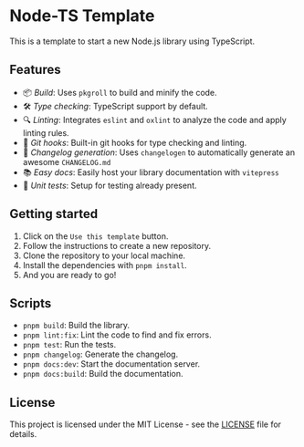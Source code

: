# Node-TS Template

This is a template to start a new Node.js library using TypeScript.

## Features

- 📦 *Build*: Uses `pkgroll` to build and minify the code.
- 🛠️ *Type checking*: TypeScript support by default.
- 🔍 *Linting*: Integrates `eslint` and `oxlint` to analyze the code and apply linting rules.
- 🔄 *Git hooks*: Built-in git hooks for type checking and linting.
- 📝 *Changelog generation*: Uses `changelogen` to automatically generate an awesome `CHANGELOG.md`
- 📚 *Easy docs*: Easily host your library documentation with `vitepress`
- 👀 *Unit tests*: Setup for testing already present.

## Getting started

1. Click on the `Use this template` button.
2. Follow the instructions to create a new repository.
3. Clone the repository to your local machine.
4. Install the dependencies with `pnpm install`.
5. And you are ready to go!

## Scripts

- `pnpm build`: Build the library.
- `pnpm lint:fix`: Lint the code to find and fix errors.
- `pnpm test`: Run the tests.
- `pnpm changelog`: Generate the changelog.
- `pnpm docs:dev`: Start the documentation server.
- `pnpm docs:build`: Build the documentation.

## License

This project is licensed under the MIT License - see the [LICENSE](LICENSE) file for details.
